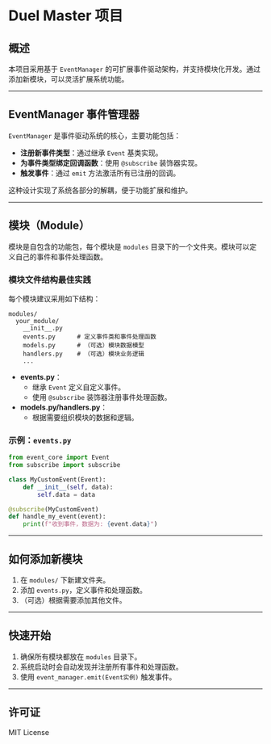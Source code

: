 # Duel Master 项目

## 概述

本项目采用基于 `EventManager` 的可扩展事件驱动架构，并支持模块化开发。通过添加新模块，可以灵活扩展系统功能。

---

## EventManager 事件管理器

`EventManager` 是事件驱动系统的核心，主要功能包括：

- **注册新事件类型**：通过继承 `Event` 基类实现。
- **为事件类型绑定回调函数**：使用 `@subscribe` 装饰器实现。
- **触发事件**：通过 `emit` 方法激活所有已注册的回调。

这种设计实现了系统各部分的解耦，便于功能扩展和维护。

---

## 模块（Module）

模块是自包含的功能包，每个模块是 `modules` 目录下的一个文件夹。模块可以定义自己的事件和事件处理函数。

### 模块文件结构最佳实践

每个模块建议采用如下结构：

```
modules/
  your_module/
    __init__.py
    events.py      # 定义事件类和事件处理函数
    models.py      # （可选）模块数据模型
    handlers.py    # （可选）模块业务逻辑
    ...
```

- **events.py**：  
  - 继承 `Event` 定义自定义事件。
  - 使用 `@subscribe` 装饰器注册事件处理函数。
- **models.py/handlers.py**：  
  - 根据需要组织模块的数据和逻辑。

### 示例：`events.py`

```python
from event_core import Event
from subscribe import subscribe

class MyCustomEvent(Event):
    def __init__(self, data):
        self.data = data

@subscribe(MyCustomEvent)
def handle_my_event(event):
    print(f"收到事件，数据为: {event.data}")
```

---

## 如何添加新模块

1. 在 `modules/` 下新建文件夹。
2. 添加 `events.py`，定义事件和处理函数。
3. （可选）根据需要添加其他文件。

---

## 快速开始

1. 确保所有模块都放在 `modules` 目录下。
2. 系统启动时会自动发现并注册所有事件和处理函数。
3. 使用 `event_manager.emit(Event实例)` 触发事件。

---

## 许可证

MIT License
